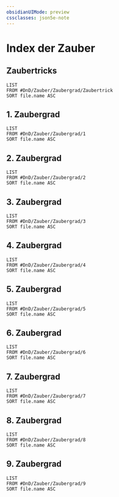 ```yaml
---
obsidianUIMode: preview
cssclasses: json5e-note
---
```

# Index der Zauber

## Zaubertricks

```dataview
LIST
FROM #DnD/Zauber/Zaubergrad/Zaubertrick
SORT file.name ASC
```

## 1. Zaubergrad

```dataview
LIST
FROM #DnD/Zauber/Zaubergrad/1
SORT file.name ASC
```

## 2. Zaubergrad

```dataview
LIST
FROM #DnD/Zauber/Zaubergrad/2
SORT file.name ASC
```

## 3. Zaubergrad

```dataview
LIST
FROM #DnD/Zauber/Zaubergrad/3
SORT file.name ASC
```

## 4. Zaubergrad

```dataview
LIST
FROM #DnD/Zauber/Zaubergrad/4
SORT file.name ASC
```

## 5. Zaubergrad

```dataview
LIST
FROM #DnD/Zauber/Zaubergrad/5
SORT file.name ASC
```

## 6. Zaubergrad

```dataview
LIST
FROM #DnD/Zauber/Zaubergrad/6
SORT file.name ASC
```

## 7. Zaubergrad

```dataview
LIST
FROM #DnD/Zauber/Zaubergrad/7
SORT file.name ASC
```

## 8. Zaubergrad

```dataview
LIST
FROM #DnD/Zauber/Zaubergrad/8
SORT file.name ASC
```

## 9. Zaubergrad

```dataview
LIST
FROM #DnD/Zauber/Zaubergrad/9
SORT file.name ASC
```

